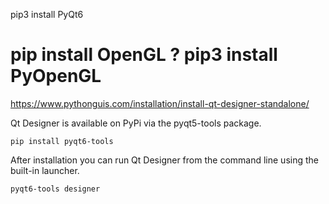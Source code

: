 
pip3 install PyQt6
# pip install OpenGL ? pip3 install PyOpenGL



https://www.pythonguis.com/installation/install-qt-designer-standalone/

Qt Designer is available on PyPi via the pyqt5-tools package.
```
pip install pyqt6-tools
```

After installation you can run Qt Designer from the command line using the built-in launcher.
```
pyqt6-tools designer
```